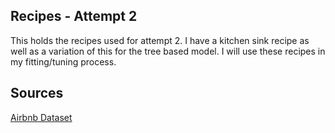 ## Recipes - Attempt 2

This holds the recipes used for attempt 2. I have a kitchen sink recipe as well as a variation of this for the tree based model. I will use these recipes in my fitting/tuning process.

## Sources

[Airbnb Dataset](https://www.kaggle.com/competitions/classification-spring-2024-airbnb-super-host/data)





